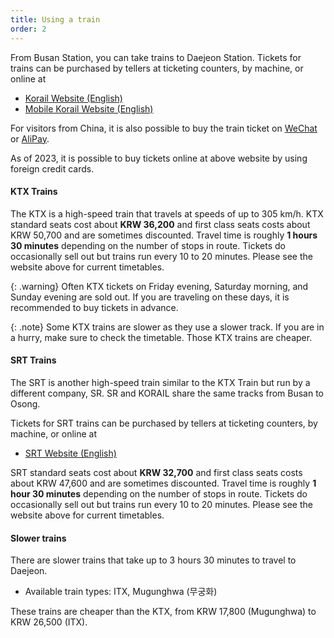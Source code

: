 ```yaml
---
title: Using a train
order: 2
---
```



From Busan Station, you can take trains to Daejeon Station.
Tickets for trains can be purchased by tellers at ticketing counters, by machine, or online at
- [Korail Website (English)](https://www.letskorail.com/english)
- [Mobile Korail Website (English)](https://m.letskorail.com/english)

For visitors from China, it is also possible to buy the train ticket on [WeChat](https://www.minipaycn.com/minipay/wechat.do) or [AliPay](https://www.minipaycn.com/minipay/alipay.do).

As of 2023, it is possible to buy tickets online at above website by using foreign credit cards.

#### KTX Trains
The KTX is a high-speed train that travels at speeds of up to 305 km/h.
KTX standard seats cost about **KRW 36,200** and first class seats costs about KRW 50,700 and are sometimes discounted. Travel time is roughly **1 hours 30 minutes** depending on the number of stops in route. Tickets do occasionally sell out but trains run every 10 to 20 minutes. Please see the website above for current timetables. 

{: .warning}
Often KTX tickets on Friday evening, Saturday morning, and Sunday evening are sold out. If you are traveling on these days, it is recommended to buy tickets in advance. 

{: .note}
Some KTX trains are slower as they use a slower track. If you are in a hurry, make sure to check the timetable. Those KTX trains are cheaper.

#### SRT Trains
The SRT is another high-speed train similar to the KTX Train but run by a different company, SR. SR and KORAIL share the same tracks from Busan to Osong.

Tickets for SRT trains can be purchased by tellers at ticketing counters, by machine, or online at
- [SRT Website (English)](https://etk.srail.kr/main.do?language=EN)

SRT standard seats cost about **KRW 32,700** and first class seats costs about KRW 47,600 and are sometimes discounted. Travel time is roughly **1 hour 30 minutes** depending on the number of stops in route. Tickets do occasionally sell out but trains run every 10 to 20 minutes. Please see the website above for current timetables. 

#### Slower trains
There are slower trains that take up to 3 hours 30 minutes to travel to Daejeon. 
- Available train types: ITX, Mugunghwa (무궁화)

These trains are cheaper than the KTX, from KRW 17,800 (Mugunghwa) to KRW 26,500 (ITX).